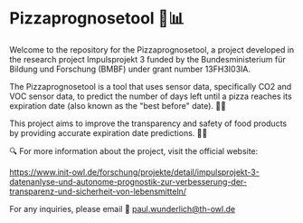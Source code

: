 # Pizzaprognosetool 🍕📊

Welcome to the repository for the Pizzaprognosetool, a project developed in the research project Impulsprojekt 3 funded by the Bundesministerium für Bildung und Forschung (BMBF) under grant number 13FH3I03IA.

The Pizzaprognosetool is a tool that uses sensor data, specifically CO2 and VOC sensor data, to predict the number of days left until a pizza reaches its expiration date (also known as the "best before" date). 🍴📅

This project aims to improve the transparency and safety of food products by providing accurate expiration date predictions. 🧑‍🍳

🔍 For more information about the project, visit the official website:

https://www.init-owl.de/forschung/projekte/detail/impulsprojekt-3-datenanlyse-und-autonome-prognostik-zur-verbesserung-der-transparenz-und-sicherheit-von-lebensmitteln/ 

For any inquiries, please email 📧 paul.wunderlich@th-owl.de
